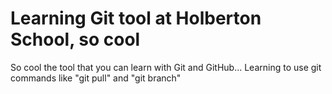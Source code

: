 # Learning Git tool at Holberton School, so cool

So cool the tool that you can learn with Git and GitHub...
Learning to use git commands like "git pull" and "git branch"
